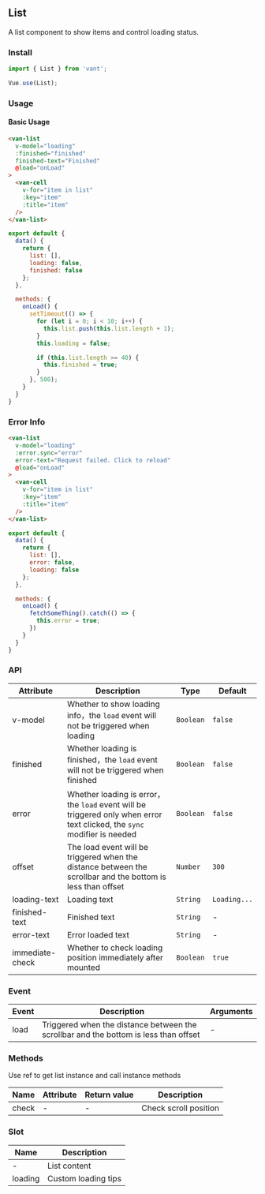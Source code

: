 ## List
A list component to show items and control loading status.

### Install
``` javascript
import { List } from 'vant';

Vue.use(List);
```

### Usage

#### Basic Usage

```html
<van-list
  v-model="loading"
  :finished="finished"
  finished-text="Finished"
  @load="onLoad"
>
  <van-cell
    v-for="item in list"
    :key="item"
    :title="item"
  />
</van-list>
```

```js
export default {
  data() {
    return {
      list: [],
      loading: false,
      finished: false
    };
  },

  methods: {
    onLoad() {
      setTimeout(() => {
        for (let i = 0; i < 10; i++) {
          this.list.push(this.list.length + 1);
        }
        this.loading = false;

        if (this.list.length >= 40) {
          this.finished = true;
        }
      }, 500);
    }
  }
}
```

### Error Info

```html
<van-list
  v-model="loading"
  :error.sync="error"
  error-text="Request failed. Click to reload"
  @load="onLoad"
>
  <van-cell
    v-for="item in list"
    :key="item"
    :title="item"
  />
</van-list>
```

```js
export default {
  data() {
    return {
      list: [],
      error: false,
      loading: false
    };
  },

  methods: {
    onLoad() {
      fetchSomeThing().catch(() => {
        this.error = true;
      })
    }
  }
}
```

### API

| Attribute | Description | Type | Default |
|------|------|------|------|
| v-model | Whether to show loading info，the `load` event will not be triggered when loading | `Boolean` | `false` |
| finished | Whether loading is finished，the `load` event will not be triggered when finished | `Boolean` | `false` |
| error | Whether loading is error，the `load` event will be triggered only when error text clicked, the `sync` modifier is needed | `Boolean` | `false` |
| offset | The load event will be triggered when the distance between the scrollbar and the bottom is less than offset | `Number` | `300` |
| loading-text | Loading text | `String` | `Loading...` |
| finished-text | Finished text | `String` | - |
| error-text | Error loaded text | `String` | - |
| immediate-check | Whether to check loading position immediately after mounted | `Boolean` | `true` |

### Event

| Event | Description | Arguments |
|------|------|------|
| load | Triggered when the distance between the scrollbar and the bottom is less than offset | - |

### Methods

Use ref to get list instance and call instance methods

| Name | Attribute | Return value | Description |
|------|------|------|------|
| check | - | - | Check scroll position |

### Slot

| Name | Description |
|------|------|
| - | List content |
| loading | Custom loading tips |
